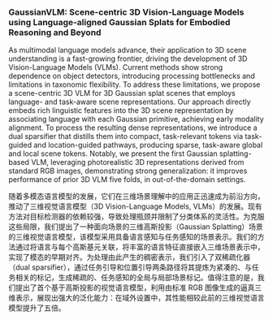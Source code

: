 ### GaussianVLM: Scene-centric 3D Vision-Language Models using Language-aligned Gaussian Splats for Embodied Reasoning and Beyond

As multimodal language models advance, their application to 3D scene understanding is a fast-growing frontier, driving the development of 3D Vision-Language Models (VLMs). Current methods show strong dependence on object detectors, introducing processing bottlenecks and limitations in taxonomic flexibility. To address these limitations, we propose a scene-centric 3D VLM for 3D Gaussian splat scenes that employs language- and task-aware scene representations. Our approach directly embeds rich linguistic features into the 3D scene representation by associating language with each Gaussian primitive, achieving early modality alignment. To process the resulting dense representations, we introduce a dual sparsifier that distills them into compact, task-relevant tokens via task-guided and location-guided pathways, producing sparse, task-aware global and local scene tokens. Notably, we present the first Gaussian splatting-based VLM, leveraging photorealistic 3D representations derived from standard RGB images, demonstrating strong generalization: it improves performance of prior 3D VLM five folds, in out-of-the-domain settings.

随着多模态语言模型的发展，它们在三维场景理解中的应用正迅速成为前沿方向，推动了三维视觉语言模型（3D Vision-Language Models, VLMs）的发展。现有方法对目标检测器的依赖较强，导致处理瓶颈并限制了分类体系的灵活性。为克服这些局限，我们提出了一种面向场景的三维高斯投影（Gaussian Splatting）场景的三维视觉语言模型，该模型采用具备语言感知与任务感知的场景表示。我们的方法通过将语言与每个高斯基元关联，将丰富的语言特征直接嵌入三维场景表示中，实现了模态的早期对齐。为处理由此产生的稠密表示，我们引入了双稀疏化器（dual sparsifier），通过任务引导和位置引导两条路径将其提炼为紧凑的、与任务相关的标记，生成稀疏的、任务感知的全局与局部场景标记。值得注意的是，我们提出了首个基于高斯投影的视觉语言模型，利用由标准 RGB 图像生成的逼真三维表示，展现出强大的泛化能力：在域外设置中，其性能相较此前的三维视觉语言模型提升了五倍。
